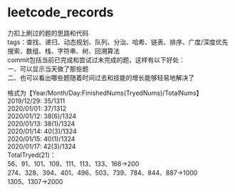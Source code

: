 # leetcode_records
力扣上刷过的题的思路和代码  
tags：查找、递归、动态规划、队列、分治、哈希、链表、排序、广度/深度优先搜索、数组、栈、字符串、树、回溯算法  
commit包括当前已完成和尝试过未完成的题，这样有以下好处：  
一、可以显示当天做了那些题  
二、也可以看出哪些题随着时间过去和技能的增长能够轻易地解决了  
  
格式为【Year/Month/Day:FinishedNums(TryedNums)/TotalNums】  
2019/12/29: 35/1311  
2020/01/01: 37/1312  
2020/01/12: 38(6)/1324  
2020/01/13: 38(1)/1324  
2020/01/14: 40(3)/1324  
2020/01/15: 40(1)/1324  
2020/01/17: 42(3)/1324  
TotalTryed(21)：  
56、91、101、109、111、113、133、166->200  
274、328、394、401、496、503、739、784、844、887->1000  
1305、1307->2000  
